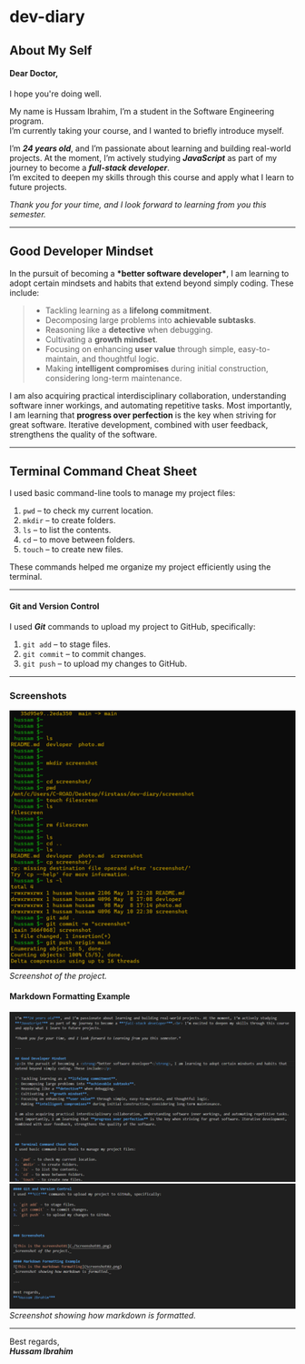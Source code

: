 # dev-diary

## About My Self
#### Dear Doctor,  
I hope you're doing well.

<p>My name is Hussam Ibrahim, I’m a student in the Software Engineering program.<br> I’m currently taking your course, and I wanted to briefly introduce myself.</p>

I’m ***24 years old***, and I’m passionate about learning and building real-world projects. At the moment, I’m actively studying ***JavaScript*** as part of my journey to become a ***full-stack developer***.<br> I’m excited to deepen my skills through this course and apply what I learn to future projects.

*Thank you for your time, and I look forward to learning from you this semester.*

---

## Good Developer Mindset
<p>In the pursuit of becoming a <strong>*better software developer*</strong>, I am learning to adopt certain mindsets and habits that extend beyond simply coding. These include:</p>

>- Tackling learning as a **lifelong commitment**.
>- Decomposing large problems into **achievable subtasks**.
>- Reasoning like a **detective** when debugging.
>- Cultivating a **growth mindset**.
>- Focusing on enhancing **user value** through simple, easy-to-maintain, and thoughtful logic.
>- Making **intelligent compromises** during initial construction, considering long-term maintenance.

I am also acquiring practical interdisciplinary collaboration, understanding software inner workings, and automating repetitive tasks. Most importantly, I am learning that **progress over perfection** is the key when striving for great software. Iterative development, combined with user feedback, strengthens the quality of the software.

---

## Terminal Command Cheat Sheet
I used basic command-line tools to manage my project files:

1. `pwd` – to check my current location.
2. `mkdir` – to create folders.
3. `ls` – to list the contents.
4. `cd` – to move between folders.
5. `touch` – to create new files.

These commands helped me organize my project efficiently using the terminal.

---

#### Git and Version Control
I used ***Git*** commands to upload my project to GitHub, specifically:

1. `git add` – to stage files.
2. `git commit` – to commit changes.
3. `git push` – to upload my changes to GitHub.

---

### Screenshots

![This is the screenshot01](./Screenshot01.png)  
_Screenshot of the project._

#### Markdown Formatting Example
![This is the markdown formatting](Screenshot02.png)  
![This is the markdown formatting](Screenshot03.png)  
_Screenshot showing how markdown is formatted._

---

Best regards,  
***Hussam Ibrahim***
